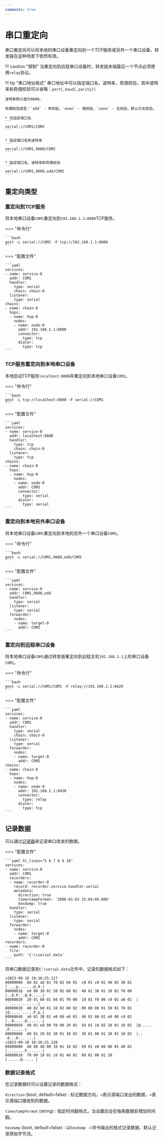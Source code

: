 ```yaml
---
comments: true
---
```


# 串口重定向

串口重定向可以将本地的串口设备重定向到一个TCP服务或另外一个串口设备，转发链在这种场景下依然有效。

!!! caution "限制"
	当重定向到远程串口设备时，转发链末端最后一个节点必须使用`relay`协议。

!!! tip "串口地址格式"
    串口地址中可以指定端口名，波特率，奇偶校验，其中波特率和奇偶校验可以省略：`port[,baud[,parity]]`

	波特率默认值为9600。

	奇偶校验类型：`odd` - 奇校验，`even` - 偶校验，`none` - 无校验，默认为无校验。

	* 仅指定端口名
	```
	serial://COM1/COM2
	```

	* 指定端口名和波特率
	```
	serial://COM1,9600/COM2
	```

	* 指定端口名，波特率和奇偶校验
	```
	serial://COM1,9600,odd/COM2
	```

## 重定向类型

### 重定向到TCP服务

将本地串口设备`COM1`重定向到`192.168.1.1:8080`TCP服务。

=== "命令行"

	```bash
	gost -L serial://COM1 -F tcp://192.168.1.1:8080
	```

=== "配置文件"

    ```yaml
	services:
	- name: service-0
	  addr: COM1
	  handler:
		type: serial
		chain: chain-0
	  listener:
		type: serial
	chains:
	- name: chain-0
	  hops:
	  - name: hop-0
	    nodes:
		- name: node-0
		  addr: 192.168.1.1:8080
		  connector:
		    type: tcp
		  dialer:
		    type: tcp
	```

### TCP服务重定向到本地串口设备

本地启动TCP服务`localhost:8080`并重定向到本地串口设备`COM1`。

=== "命令行"

	```bash
	gost -L tcp://localhost:8080 -F serial://COM1
	```

=== "配置文件"

    ```yaml
	services:
	- name: service-0
	  addr: localhost:8080
	  handler:
		type: tcp
		chain: chain-0
	  listener:
		type: tcp
	chains:
	- name: chain-0
	  hops:
	  - name: hop-0
	    nodes:
		- name: node-0
		  addr: COM1
		  connector:
		    type: serial
		  dialer:
		    type: serial
	```

### 重定向到本地另外串口设备

将本地串口设备`COM1`重定向到本地的另外一个串口设备`COM2`。

=== "命令行"

	```bash
	gost -L serial://COM1,9600,odd/COM2
	```

=== "配置文件"

    ```yaml
	services:
	- name: service-0
	  addr: COM1,9600,odd
	  handler:
		type: serial
	  listener:
		type: serial
	  forwarder:
	    nodes:
		- name: target-0
		  addr: COM2
	```

### 重定向到远程串口设备

将本地串口设备`COM1`通过转发链重定向到远程主机`192.168.1.1`上的串口设备`COM1`。

=== "命令行"

	```bash
	gost -L serial://COM1/COM1 -F relay://192.168.1.1:8420
	```

=== "配置文件"

    ```yaml
	services:
	- name: service-0
	  addr: COM1
	  handler:
		type: serial
		chain: chain-0
	  listener:
		type: serial
	  forwarder:
	    nodes:
		- name: target-0
		  addr: COM1
	chains:
	- name: chain-0
	  hops:
	  - name: hop-0
		nodes:
		- name: node-0
		  addr: 192.168.1.1:8420
		  connector:
			type: relay
		  dialer:
			type: tcp
	```

## 记录数据

可以通过[记录器](/concepts/recorder/)来记录串口收发的数据。

=== "配置文件"

    ```yaml hl_lines="5 6 7 8 9 10"
	services:
	- name: service-0
	  addr: COM1
	  recorders:
	  - name: recorder-0
	    record: recorder.service.handler.serial
		metadata:
		  direction: true
		  timestampFormat: '2006-01-02 15:04:05.000'
		  hexdump: true
	  handler:
		type: serial
	  listener:
		type: serial
	  forwarder:
	    nodes:
		- name: target-0
		  addr: COM2
	recorders:
	- name: recorder-0
	  file:
	    path: 'C:\\serial.data'
	```

将串口数据记录到`C:\serial.data`文件中，记录的数据格式如下：

```text
>2023-09-18 10:16:25.117
00000000  60 02 a0 01 70 02 b0 01  c0 01 c0 01 40 02 30 01  |`...p.......@.0.|
00000010  e0 00 30 01 50 02 60 01  40 01 30 01 10 02 f0 00  |..0.P.`.@.0.....|
00000020  20 01 60 01 b0 01 f0 00  10 01 f0 00 c0 01 a0 01  | .`.............|
00000030  40 02 b0 01 10 02 60 02  00 00 00 01 50 01 70 01  |@.....`.....P.p.|
00000040  a0 01 30 01 e0 00 e0 01  40 01 00 01 e0 00 c0 01  |..0.....@.......|
00000050  40 01 e0 00 f0 00 20 02  50 01 10 02 10 01 10 02  |@..... .P.......|
00000060  80 01 20 02 30 01 10 02  30 01 00 01 20 01 10 02  |.. .0...0... ...|
<2023-09-18 10:16:25.120
00000000  d0 00 d0 00 10 01 10 02  50 01 e0 00 00 01 d0 01  |........P.......|
00000010  f0 00 10 01 c0 01 40 02  80 01 00 01 20           |......@..... |
```

### 数据记录格式

在记录数据时可以设置记录的数据格式：

`direction` (bool, default=false)
:    标记数据方向，`>`表示源端口发出的数据，`<`表示源端口接收到的数据。

`timestampFormat` (string)
:    指定时间戳格式，当设置后会在每条数据前增加时间戳。

`hexdump` (bool, default=false)
:    以`hexdump -C`命令输出的格式记录数据，默认记录原始字节流。